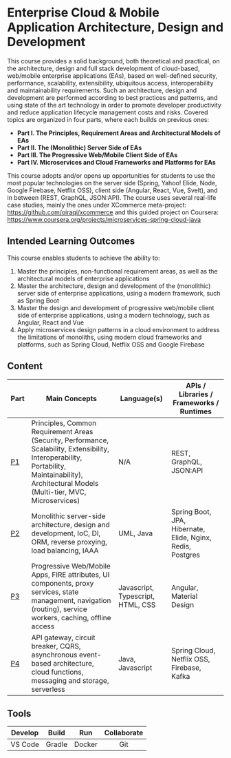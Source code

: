 # Enterprise Cloud & Mobile Application Architecture, Design and Development
This course provides a solid background, both theoretical and practical, on the architecture, design and full stack development of cloud-based, web/mobile enterprise applications (EAs), based on well-defined security, performance, scalability, extensibility, ubiquitous access, interoperability and maintainability requirements. Such an architecture, design and development are performed according to best practices and patterns, and using state of the art technology in order to promote developer productivity and reduce application lifecycle management costs and risks. Covered topics are organized in four parts, where each builds on previous ones:
- **Part I. The Principles, Requirement Areas and Architectural Models of EAs**
- **Part II. The (Monolithic) Server Side of EAs**
- **Part III. The Progressive Web/Mobile Client Side of EAs**
- **Part IV. Microservices and Cloud Frameworks and Platforms for EAs**

This course adopts and/or opens up opportunities for students to use the most popular technologies on the server side (Spring, Yahoo! Elide, Node, Google Firebase, Netflix OSS), client side (Angular, React, Vue, Svelt), and in between (REST, GraphQL, JSON:API). The course uses several real-life case studies, mainly the ones under XCommerce meta-project: https://github.com/oiraqi/xcommerce and this guided project on Coursera: https://www.coursera.org/projects/microservices-spring-cloud-java

## Intended Learning Outcomes
This course enables students to achieve the ability to:
1. Master the principles, non-functional requirement areas, as well as the architectural models of enterprise applications
2. Master the architecture, design and development of the (monolithic) server side of enterprise applications, using a modern framework, such as Spring Boot
3. Master the design and development of progressive web/mobile client side of enterprise applications, using a modern technology, such as Angular, React and Vue
4. Apply microservices design patterns in a cloud environment to address the limitations of monoliths, using modern cloud frameworks and platforms, such as Spring Cloud, Netflix OSS  and Google Firebase

## Content
Part | Main Concepts | Language(s) | APIs / Libraries / Frameworks / Runtimes |
| --- | --- | --- | --- |
| [P1](https://github.com/oiraqi/eas/tree/main/P1-Big-Picture) | Principles, Common Requirement Areas (Security, Performance, Scalability, Extensibility, Interoperability, Portability, Maintainability), Architectural Models (Multi-tier, MVC, Microservices) | N/A | REST, GraphQL, JSON:API |
| [P2](https://github.com/oiraqi/eas/tree/main/P2-Server-Side) | Monolithic server-side architecture, design and development, IoC, DI, ORM, reverse proxying, load balancing, IAAA | UML, Java | Spring Boot, JPA, Hibernate, Elide, Nginx, Redis, Postgres |
| [P3](https://github.com/oiraqi/eas/tree/main/P3-Client-Side) | Progressive Web/Mobile Apps, FIRE attributes, UI components, proxy services, state management, navigation (routing), service workers, caching, offline access | Javascript, Typescript, HTML, CSS |Angular, Material Design |
| [P4](https://github.com/oiraqi/eas/tree/main/P4-Microservices-Cloud) | API gateway, circuit breaker, CQRS, asynchronous event-based architecture, cloud functions, messaging and storage, serverless | Java, Javascript | Spring Cloud, Netflix OSS, Firebase, Kafka |

## Tools
Develop | Build | Run | Collaborate |
| :---: | :---: | :---: | :---: |
| VS Code | Gradle | Docker | Git |
